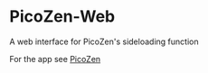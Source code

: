 # PicoZen-Web
 
A web interface for PicoZen's sideloading function 

For the app see [PicoZen](barnabwhy/PicoZen)
